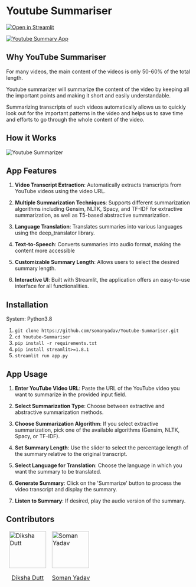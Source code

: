 # Youtube Summariser

[![Open in Streamlit](https://static.streamlit.io/badges/streamlit_badge_black_white.svg)](https://share.streamlit.io/somanyadav/youtube-summariser/main/app.py)

[![Youtube Summary App](https://github.com/somanyadav/Youtube-Summariser/blob/main/play.gif)](https://www.linkedin.com/posts/somanyadav_python-nlp-datascience-activity-6928719876270239744-UGYV?utm_source=share&utm_medium=member_desktop)

## Why YouTube Summariser

For many videos, the main content of the videos is only 50-60% of the total length.</ul>

Youtube summarizer will summarize the content of the video by keeping all the important points and making it short and easily understandable.</ul>

Summarizing transcripts of such videos automatically allows us to quickly look out for the important patterns in the video and helps us to save time and efforts to go through the whole content of the video.</ul>

## How it Works

![Youtube Summarizer](https://github.com/somanyadav/Youtube-Summariser/blob/main/structure.JPG)


## App Features

1. **Video Transcript Extraction**: Automatically extracts transcripts from YouTube videos using the video URL.

2. **Multiple Summarization Techniques**: Supports different summarization algorithms including Gensim, NLTK, Spacy, and TF-IDF for extractive summarization, as well as T5-based abstractive summarization.

3. **Language Translation**: Translates summaries into various languages using the deep_translator library.

4. **Text-to-Speech**: Converts summaries into audio format, making the content more accessible
 
5. **Customizable Summary Length**: Allows users to select the desired summary length.

6. **Interactive UI**: Built with Streamlit, the application offers an easy-to-use interface for all functionalities.
   

## Installation

System: Python3.8

1. ```git clone https://github.com/somanyadav/Youtube-Summariser.git```
2. ```cd Youtube-Summariser```
3. ```pip install -r requirements.txt```
4. ```pip install streamlit>=1.8.1```
5. ```streamlit run app.py```


## App Usage

1. **Enter YouTube Video URL**: Paste the URL of the YouTube video you want to summarize in the provided input field.

2. **Select Summarization Type**: Choose between extractive and abstractive summarization methods.

3. **Choose Summarization Algorithm**: If you select extractive summarization, pick one of the available algorithms (Gensim, NLTK, Spacy, or TF-IDF).

4. **Set Summary Length**: Use the slider to select the percentage length of the summary relative to the original transcript.

5. **Select Language for Translation**: Choose the language in which you want the summary to be translated.

6. **Generate Summary**: Click on the 'Summarize' button to process the video transcript and display the summary.

7. **Listen to Summary**: If desired, play the audio version of the summary.


## Contributors

<table>
	<thead>
	<tr>
		<td>
			<img width="100" alt="Diksha Dutt" src="https://i.imgur.com/wnTuh6Y.png" align="center">
			<a href="https://github.com/dikshadutt08"><p align="center"> Diksha Dutt </p></a>
		</td>
		<td>
			<img width="100" alt="Soman Yadav" src="https://i.imgur.com/iD76kAe.png" align="center">
			<a href="https://github.com/somanyadav"><p align="center"> Soman Yadav </p></a>
		</td>
	</tr>
</table>



	

